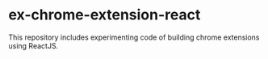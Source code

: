 # ex-chrome-extension-react
This repository includes experimenting code of building chrome extensions using ReactJS. 
